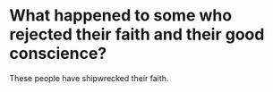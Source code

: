 # What happened to some who rejected their faith and their good conscience?

These people have shipwrecked their faith.
